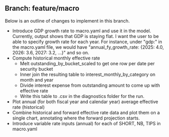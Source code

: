 ## Branch: feature/macro

Below is an outline of changes to implement in this branch.

- Introduce GDP growth rate to macro.yaml and use it in the model. Currently, output shows that GDP is staying flat. I want the user to be able to specify growth rate for each year. For instance, under "gdp:" in the macro.yaml file, we would have "annual_fy_growth_rate: {2025: 4.0, 2026: 3.6, 2027: 3.2, ...}" and so on.
- Compute historical monthly effective rate 
    - Melt outstanding_by_bucket_scaled to get one row per date per security bucket
    - Inner join the resulting table to interest_monthly_by_category  on month and year
    - Divide interest expense from outstanding amount to come up with effective rate
    - Write this table to .csv in the diagnostics folder for the run.
- Plot annual (for both fiscal year and calendar year) average effective rate (historical)
- Combine historical and forward effective rate data and plot them on a single chart, annotating where the forward projection starts. 
- Introduce variable rate inputs (annual) for each of SHORT, NB, TIPS in macro.yaml
